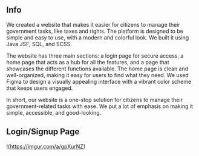 ## Info

We created a website that makes it easier for citizens to manage their government tasks, like taxes and rights. The platform is designed to be simple and easy to use, with a modern and colorful look. We built it using Java JSF, SQL, and SCSS.

The website has three main sections: a login page for secure access, a home page that acts as a hub for all the features, and a page that showcases the different functions available. The home page is clean and well-organized, making it easy for users to find what they need. We used Figma to design a visually appealing interface with a vibrant color scheme that keeps users engaged.

In short, our website is a one-stop solution for citizens to manage their government-related tasks with ease. We put a lot of emphasis on making it simple, accessible, and good-looking.

## Login/Signup Page

!(https://imgur.com/a/gpXurNZ)
